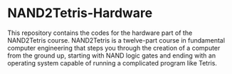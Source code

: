 # NAND2Tetris-Hardware

This repository contains the codes for the hardware part of the NAND2Tetris course.
NAND2Tetris is a twelve-part course in fundamental computer engineering that steps you through the creation of a computer 
from the ground up, starting with NAND logic gates and ending with an operating system capable of running a complicated 
program like Tetris.
